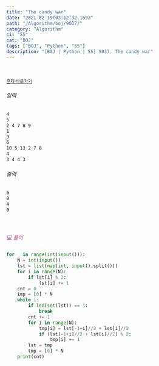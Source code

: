 ```yaml
---
title: "The candy war"
date: "2021-02-19T03:12:32.169Z"
path: "/Algorithm/boj/9037/"
category: "Algorithm"
ci: "S5"
cat: "BOJ"
tags: ["BOJ", "Python", "S5"]
description: "[BOJ | Python | S5] 9037. The candy war"
---
```


<br />

<a href="https://www.acmicpc.net/problem/9037"><small>문제 바로가기</small></a>

###### 입력

```sh
4
5
2 4 7 8 9
1
9
6
10 5 13 2 7 8
4
3 4 4 3
```

###### 출력

```sh
6
0
4
0
```

<br />

##### <h5 style="color:#C587AE;">💻 풀이</h5>

```python
for _ in range(int(input())):
    N = int(input())
    lst = list(map(int, input().split()))
    for i in range(N):
        if lst[i] % 2:
            lst[i] += 1
    cnt = 0
    tmp = [0] * N
    while 1:
        if len(set(lst)) == 1:
            break
        cnt += 1
        for i in range(N):
            tmp[i] = lst[-1+i]//2 + lst[i]//2
            if (lst[-1+i]//2 + lst[i]//2) % 2:
                tmp[i] += 1
        lst = tmp
        tmp = [0] * N
    print(cnt)
```
